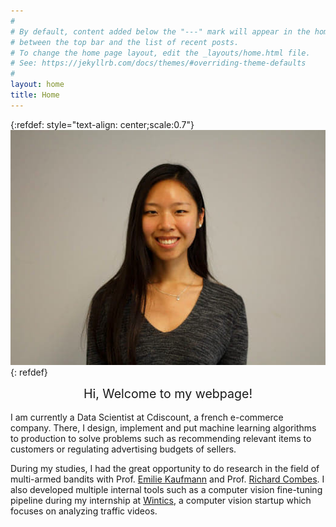 ```yaml
---
#
# By default, content added below the "---" mark will appear in the home page
# between the top bar and the list of recent posts.
# To change the home page layout, edit the _layouts/home.html file.
# See: https://jekyllrb.com/docs/themes/#overriding-theme-defaults
#
layout: home
title: Home
---
```


{:refdef: style="text-align: center;scale:0.7"}
![My Image](/assets/photo.png)
{: refdef}
<center> <span style="font-size:1.4em">Hi, Welcome to my webpage! </span></center>

<br />
I am currently a Data Scientist at Cdiscount, a french e-commerce company. There, I design, implement and put machine learning algorithms to production to solve problems such as recommending relevant items to customers or regulating advertising budgets of sellers.

During my studies, I had the great opportunity to do research in the field of multi-armed bandits with Prof. [Emilie Kaufmann](http://chercheurs.lille.inria.fr/ekaufman/) and Prof. [Richard Combes](http://rcombes.supelec.free.fr/index.html). I also developed multiple internal tools such as a computer vision fine-tuning pipeline during my internship at [Wintics](https://wintics.com/en/front-page/), a computer vision startup which focuses on analyzing traffic videos.

<br />
